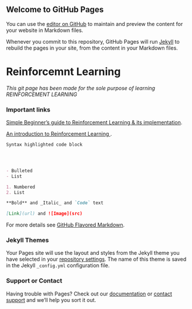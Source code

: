 ## Welcome to GitHub Pages

You can use the [editor on GitHub](https://github.com/abhishekverma0207/Reinforcement_learning/edit/master/index.md) to maintain and preview the content for your website in Markdown files.

Whenever you commit to this repository, GitHub Pages will run [Jekyll](https://jekyllrb.com/) to rebuild the pages in your site, from the content in your Markdown files.

# Reinforcemnt Learning

_This git page has been made for the sole purpose of learning REINFORCEMENT LEARNING_

### Important links 

[Simple Beginner’s guide to Reinforcement Learning & its implementation](https://www.analyticsvidhya.com/blog/2017/01/introduction-to-reinforcement-learning-implementation/).

[An introduction to Reinforcement Learning ](https://medium.freecodecamp.org/an-introduction-to-reinforcement-learning-4339519de419).


```markdown
Syntax highlighted code block




- Bulleted
- List

1. Numbered
2. List

**Bold** and _Italic_ and `Code` text

[Link](url) and ![Image](src)
```

For more details see [GitHub Flavored Markdown](https://guides.github.com/features/mastering-markdown/).

### Jekyll Themes

Your Pages site will use the layout and styles from the Jekyll theme you have selected in your [repository settings](https://github.com/abhishekverma0207/Reinforcement_learning/settings). The name of this theme is saved in the Jekyll `_config.yml` configuration file.

### Support or Contact

Having trouble with Pages? Check out our [documentation](https://help.github.com/categories/github-pages-basics/) or [contact support](https://github.com/contact) and we’ll help you sort it out.
